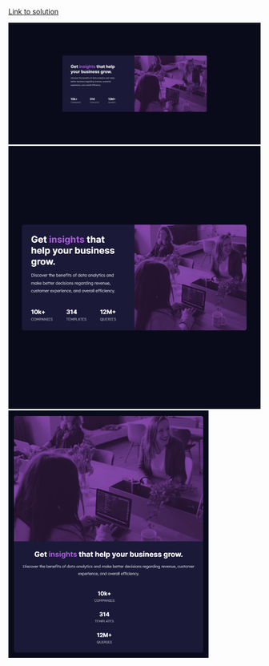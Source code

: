 [Link to solution](https://www.frontendmentor.io/solutions/stats-preview-card-component-oQVd_D43Nt)

<img width="700" src="_readme-assets/01.png">
<img width="550" src="_readme-assets/02.png">
<img width="400" src="_readme-assets/03.png">
